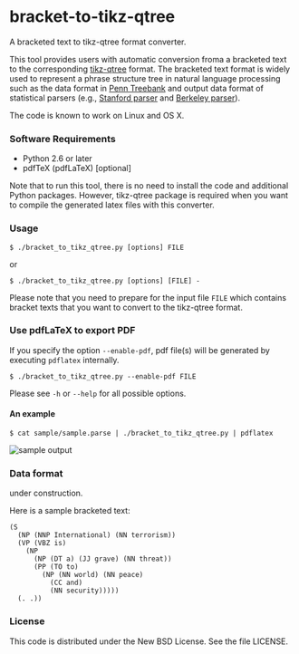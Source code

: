 bracket-to-tikz-qtree
=====================

A bracketed text to tikz-qtree format converter.

This tool provides users with automatic conversion froma a bracketed
text to the corresponding [tikz-qtree](http://www.ctan.org/pkg/tikz-qtree)
format.
The bracketed text format is widely used to represent a phrase structure
tree in natural language processing such as the data format in
[Penn Treebank](http://www.cis.upenn.edu/~treebank/) and output data format
of statistical parsers (e.g.,
[Stanford parser](http://nlp.stanford.edu/software/lex-parser.shtml) and
[Berkeley parser](http://code.google.com/p/berkeleyparser/)).

The code is known to work on Linux and OS X.

### Software Requirements ###

- Python 2.6 or later
- pdfTeX (pdfLaTeX) [optional]

Note that to run this tool, there is no need to install the code and
additional Python packages. However, tikz-qtree package is required
when you want to compile the generated latex files with this
converter.

### Usage ###

    $ ./bracket_to_tikz_qtree.py [options] FILE

or

    $ ./bracket_to_tikz_qtree.py [options] [FILE] -

Please note that you need to prepare for the input file `FILE` which
contains bracket texts that you want to convert to the tikz-qtree
format.

### Use pdfLaTeX to export PDF ####

If you specify the option `--enable-pdf`, pdf file(s) will be
generated by executing `pdflatex` internally.

    $ ./bracket_to_tikz_qtree.py --enable-pdf FILE

Please see `-h` or `--help` for all possible options.

#### An example ####

    $ cat sample/sample.parse | ./bracket_to_tikz_qtree.py | pdflatex

![sample output](https://raw.github.com/tetsuok/bracket-to-tikz-qtree/master/sample/sample.png "Sample output")

### Data format ###

under construction.

Here is a sample bracketed text:

    (S
      (NP (NNP International) (NN terrorism))
      (VP (VBZ is)
        (NP
          (NP (DT a) (JJ grave) (NN threat))
          (PP (TO to)
            (NP (NN world) (NN peace)
              (CC and)
              (NN security)))))
      (. .))

### License ###

This code is distributed under the New BSD License. See the file
LICENSE.
